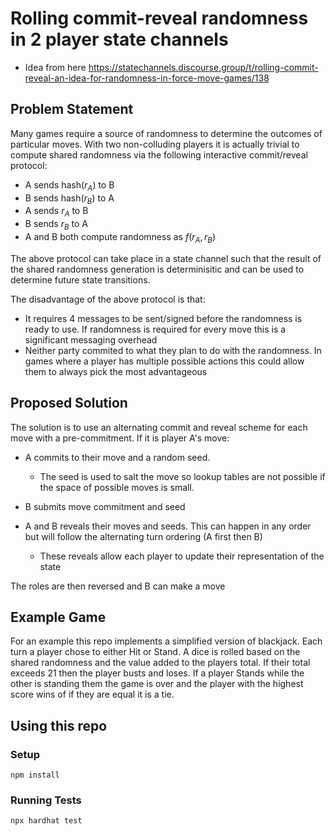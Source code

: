 # Rolling commit-reveal randomness in 2 player state channels

- Idea from here https://statechannels.discourse.group/t/rolling-commit-reveal-an-idea-for-randomness-in-force-move-games/138

## Problem Statement

Many games require a source of randomness to determine the outcomes of particular moves. With two non-colluding players it is actually trivial to compute shared randomness via the following interactive commit/reveal protocol:

- A sends $\text{hash}(r_A)$ to B
- B sends $\text{hash}(r_B)$ to A
- A sends $r_A$ to B
- B sends $r_B$ to A
- A and B both compute randomness as $f(r_A, r_B)$


The above protocol can take place in a state channel such that the result of the shared randomness generation is determinisitic and can be used to determine future state transitions.

The disadvantage of the above protocol is that:

- It requires 4 messages to be sent/signed before the randomness is ready to use. If randomness is required for every move this is a significant messaging overhead
- Neither party commited to what they plan to do with the randomness. In games where a player has multiple possible actions this could allow them to always pick the most advantageous

## Proposed Solution

The solution is to use an alternating commit and reveal scheme for each move with a pre-commitment. If it is player A's move:

- A commits to their move and a random seed.
	- The seed is used to salt the move so lookup tables are not possible if the space of possible moves is small.
- B submits move commitment and seed

- A and B reveals their moves and seeds. This can happen in any order but will follow the alternating turn ordering (A first then B)
	- These reveals allow each player to update their representation of the state

The roles are then reversed and B can make a move

## Example Game

For an example this repo implements a simplified version of blackjack. Each turn a player chose to either Hit or Stand. A dice is rolled based on the shared randomness and the value added to the players total. If their total exceeds 21 then the player busts and loses. If a player Stands while the other is standing them the game is over and the player with the highest score wins of if they are equal it is a tie.

## Using this repo

### Setup

```shell
npm install 
```

### Running Tests

```shell
npx hardhat test
```

